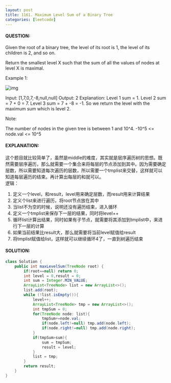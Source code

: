 ```yaml
---
layout: post
title: 1161. Maximum Level Sum of a Binary Tree
categories: [leetcode]
---
```

#### QUESTION:
Given the root of a binary tree, the level of its root is 1, the level of its children is 2, and so on.

Return the smallest level X such that the sum of all the values of nodes at level X is maximal.

 

Example 1:

![img](https://assets.leetcode.com/uploads/2019/05/03/capture.JPG)

Input: [1,7,0,7,-8,null,null]
Output: 2
Explanation: 
Level 1 sum = 1.
Level 2 sum = 7 + 0 = 7.
Level 3 sum = 7 + -8 = -1.
So we return the level with the maximum sum which is level 2.
 

Note:

The number of nodes in the given tree is between 1 and 10^4.
-10^5 <= node.val <= 10^5
#### EXPLANATION:
这个题目就比较简单了，虽然是middle的难度，其实就是层序遍历树的思想。既然需要层序遍历，那么就需要一个集合来将每层的节点添加到其中。因为需要确定层数，所以需要知道每次遍历的层数，所以需要一个tmplist来交替，这样就可以知道每层遍历的结束。再计算出每层的和就可以。  
逻辑：  
1. 定义一个level，和result，level用来确定层数，而result用来计算结果  
2. 定义个list来进行遍历，将root节点放在其中  
3. 当list不为空的时候，说明还没有遍历结束，进入循环  
4. 定义一个tmplist来保存下一层的结果，同时将level++  
5. 循环list计算出结果，同时如果有子节点，就需要将其添加到tmplist中，来进行下一层的计算  
6. 如果当前结果比result大，那么就需要将当前level赋值给result  
7. 将tmplist赋值给list，这样就可以继续循环4了，一直到树遍历结束  

#### SOLUTION:
```java
class Solution {
    public int maxLevelSum(TreeNode root) {
        if(root==null) return 0;
        int level = 0,result = 0;
        int sum = Integer.MIN_VALUE;
        ArrayList<TreeNode> list = new ArrayList<>();
        list.add(root);
        while (!list.isEmpty()){
            level++;
            ArrayList<TreeNode> tmp = new ArrayList<>();
            int tmpSum = 0;
            for(TreeNode node: list){
                tmpSum+=node.val;
                if(node.left!=null) tmp.add(node.left);
                if(node.right!=null) tmp.add(node.right);
            }
            if(tmpSum>sum){
                sum = tmpSum;
                result = level;
            }
            list = tmp;
        }
        return result;
    }
}
```
